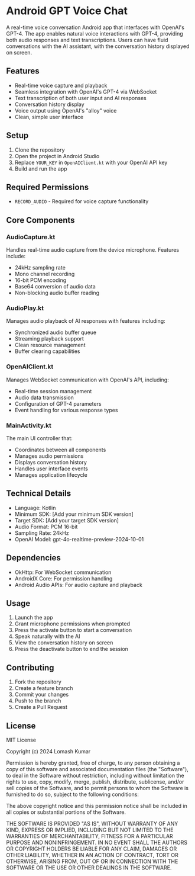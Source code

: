 # Android GPT Voice Chat

A real-time voice conversation Android app that interfaces with OpenAI's GPT-4. The app enables natural voice interactions with GPT-4, providing both audio responses and text transcriptions. Users can have fluid conversations with the AI assistant, with the conversation history displayed on screen.

## Features

- Real-time voice capture and playback
- Seamless integration with OpenAI's GPT-4 via WebSocket
- Text transcription of both user input and AI responses
- Conversation history display
- Voice output using OpenAI's "alloy" voice
- Clean, simple user interface

## Setup

1. Clone the repository
2. Open the project in Android Studio
3. Replace `YOUR_KEY` in `OpenAIClient.kt` with your OpenAI API key
4. Build and run the app

## Required Permissions

- `RECORD_AUDIO` - Required for voice capture functionality

## Core Components

### AudioCapture.kt
Handles real-time audio capture from the device microphone. Features include:
- 24kHz sampling rate
- Mono channel recording
- 16-bit PCM encoding
- Base64 conversion of audio data
- Non-blocking audio buffer reading

### AudioPlay.kt
Manages audio playback of AI responses with features including:
- Synchronized audio buffer queue
- Streaming playback support
- Clean resource management
- Buffer clearing capabilities

### OpenAIClient.kt
Manages WebSocket communication with OpenAI's API, including:
- Real-time session management
- Audio data transmission
- Configuration of GPT-4 parameters
- Event handling for various response types

### MainActivity.kt
The main UI controller that:
- Coordinates between all components
- Manages audio permissions
- Displays conversation history
- Handles user interface events
- Manages application lifecycle

## Technical Details

- Language: Kotlin
- Minimum SDK: [Add your minimum SDK version]
- Target SDK: [Add your target SDK version]
- Audio Format: PCM 16-bit
- Sampling Rate: 24kHz
- OpenAI Model: gpt-4o-realtime-preview-2024-10-01

## Dependencies

- OkHttp: For WebSocket communication
- AndroidX Core: For permission handling
- Android Audio APIs: For audio capture and playback

## Usage

1. Launch the app
2. Grant microphone permissions when prompted
3. Press the activate button to start a conversation
4. Speak naturally with the AI
5. View the conversation history on screen
6. Press the deactivate button to end the session

## Contributing

1. Fork the repository
2. Create a feature branch
3. Commit your changes
4. Push to the branch
5. Create a Pull Request

## License

MIT License

Copyright (c) 2024 Lomash Kumar

Permission is hereby granted, free of charge, to any person obtaining a copy
of this software and associated documentation files (the "Software"), to deal
in the Software without restriction, including without limitation the rights
to use, copy, modify, merge, publish, distribute, sublicense, and/or sell
copies of the Software, and to permit persons to whom the Software is
furnished to do so, subject to the following conditions:

The above copyright notice and this permission notice shall be included in all
copies or substantial portions of the Software.

THE SOFTWARE IS PROVIDED "AS IS", WITHOUT WARRANTY OF ANY KIND, EXPRESS OR
IMPLIED, INCLUDING BUT NOT LIMITED TO THE WARRANTIES OF MERCHANTABILITY,
FITNESS FOR A PARTICULAR PURPOSE AND NONINFRINGEMENT. IN NO EVENT SHALL THE
AUTHORS OR COPYRIGHT HOLDERS BE LIABLE FOR ANY CLAIM, DAMAGES OR OTHER
LIABILITY, WHETHER IN AN ACTION OF CONTRACT, TORT OR OTHERWISE, ARISING FROM,
OUT OF OR IN CONNECTION WITH THE SOFTWARE OR THE USE OR OTHER DEALINGS IN THE
SOFTWARE.